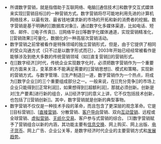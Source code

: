 - 所谓数字营销，就是指借助于互联网络、电脑[[通信技术]]和数字交互式媒体来实现[[营销目标]]的一种营销方式。数字营销将尽可能地利用先进的计算机网络技术，以最有效、最省钱地谋求新的市场的开拓和新的消费者的挖掘。数字营销是基于明确的[[数据库对象]]，通过数字化多媒体渠道，比如电话、短信、邮件、[[电子传真]]、[[网络平台]]等数字化媒体通道，实现营销精准化，[[营销效果]]可量化，数据化的一种高层次营销活动。
- 数字营销之前曾被看作是特殊领域的独立营销形式，但是，由于它提供了相同的受众沟通方式（只不过是以数字形式而已），2003年开始已经经常被看作是能够涉及到绝大多数的传统营销领域（如[[直复营销]]的营销形式。
- 在[[数字经济]]时代，传统企业实现数字化时，必须把数字营销作为一个重要的方面来关注，变革原本不能满足需要的[[营销思想]]、模式和策略，实现新的营销方式。与数字管理、[[生产制造]]一道，数字营销作为一个热点，将成为[[数字企业]]的三个重要组成部分之一。一般来说，在[[充分竞争]]的市场上企业只能得到[[正常利润]]，如果想得到[[超额利润]，那就必须创新。创新是对[生产要素]进行新的组合，从[[经济学]]的意义上讲，它不仅包括技术创新，也包括了[[营销创新]]。其中，数字营销就是创新的典型事物。
- 数字营销不仅仅是一种技术手段的革命，而且包含了更深层的观念革命。它是[[目标营销]]、[[直接营销](https://baike.baidu.com/item/%E7%9B%B4%E6%8E%A5%E8%90%A5%E9%94%80/10846637?fromModule=lemma_inlink)、分散营销、[客户导向](https://baike.baidu.com/item/%E5%AE%A2%E6%88%B7%E5%AF%BC%E5%90%91/6307226?fromModule=lemma_inlink)营销、双向[互动营销](https://baike.baidu.com/item/%E4%BA%92%E5%8A%A8%E8%90%A5%E9%94%80/10008156?fromModule=lemma_inlink)、远程或全球营销、[虚拟营销](https://baike.baidu.com/item/%E8%99%9A%E6%8B%9F%E8%90%A5%E9%94%80/8293412?fromModule=lemma_inlink)、[无纸化交易](https://baike.baidu.com/item/%E6%97%A0%E7%BA%B8%E5%8C%96%E4%BA%A4%E6%98%93/8153013?fromModule=lemma_inlink)、客户参与式营销的综合。 [3]数字营销赋予了营销组合以新的内涵，其功能主要有[信息交换](https://baike.baidu.com/item/%E4%BF%A1%E6%81%AF%E4%BA%A4%E6%8D%A2/716328?fromModule=lemma_inlink)、网上购买、网上出版、[电子货币](https://baike.baidu.com/item/%E7%94%B5%E5%AD%90%E8%B4%A7%E5%B8%81/0?fromModule=lemma_inlink)、网上广告、企业公关等，是数字经济时代企业的主要营销方式和[发展趋势](https://baike.baidu.com/item/%E5%8F%91%E5%B1%95%E8%B6%8B%E5%8A%BF/53360266?fromModule=lemma_inlink)。